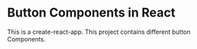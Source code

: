 # Button Components in React

This is a create-react-app. This project contains different button Components.